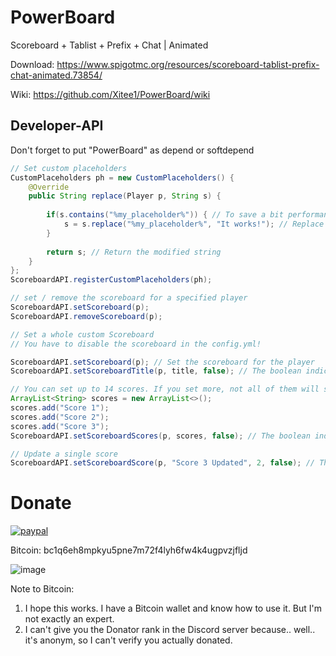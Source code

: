 # PowerBoard
Scoreboard + Tablist + Prefix + Chat | Animated

Download: https://www.spigotmc.org/resources/scoreboard-tablist-prefix-chat-animated.73854/

Wiki: https://github.com/Xitee1/PowerBoard/wiki

## Developer-API

Don't forget to put "PowerBoard" as depend or softdepend

```java
// Set custom placeholders
CustomPlaceholders ph = new CustomPlaceholders() {
    @Override
    public String replace(Player p, String s) {
 
        if(s.contains("%my_placeholder%")) { // To save a bit performance
            s = s.replace("%my_placeholder%", "It works!"); // Replace the placeholder
        }
 
        return s; // Return the modified string
    }
};
ScoreboardAPI.registerCustomPlaceholders(ph);
```
```java
// set / remove the scoreboard for a specified player
ScoreboardAPI.setScoreboard(p);
ScoreboardAPI.removeScoreboard(p);
```
```java
// Set a whole custom Scoreboard
// You have to disable the scoreboard in the config.yml!

ScoreboardAPI.setScoreboard(p); // Set the scoreboard for the player
ScoreboardAPI.setScoreboardTitle(p, title, false); // The boolean indicates if the placeholders should be replaced or not

// You can set up to 14 scores. If you set more, not all of them will show up!
ArrayList<String> scores = new ArrayList<>();
scores.add("Score 1");
scores.add("Score 2");
scores.add("Score 3");
ScoreboardAPI.setScoreboardScores(p, scores, false); // The boolean indicates if the placeholders should be replaced or not

// Update a single score
ScoreboardAPI.setScoreboardScore(p, "Score 3 Updated", 2, false); // The score with the text "Score 3" has now been changed to "Score 3 Updated"
```
# Donate
[![paypal](https://www.paypalobjects.com/en_US/i/btn/btn_donateCC_LG.gif)](https://www.paypal.com/donate?hosted_button_id=6XBBMV2PAQT5S)


Bitcoin: bc1q6eh8mpkyu5pne7m72f4lyh6fw4k4ugpvzjfljd

![image](https://user-images.githubusercontent.com/59659167/147228233-1b2ed89c-f9ab-499a-862a-30a9520cd7c6.png)

Note to Bitcoin:
1. I hope this works. I have a Bitcoin wallet and know how to use it. But I'm not exactly an expert.
2. I can't give you the Donator rank in the Discord server because.. well.. it's anonym, so I can't verify you actually donated.
